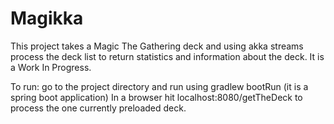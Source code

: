 # Magikka
This project takes a Magic The Gathering deck and using akka streams process the deck list to return statistics and information about the deck. 
It is a Work In Progress. 

To run: 
go to the project directory and run using gradlew bootRun (it is a spring boot application)
In a browser hit localhost:8080/getTheDeck to process the one currently preloaded deck. 
